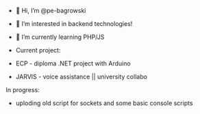 - 👋 Hi, I’m @pe-bagrowski
- 👀 I’m interested in backend technologies!
- 🌱 I’m currently learning PHP/JS

- Current project:
- ECP - diploma .NET project with Arduino
- JARVIS - voice assistance || university collabo



In progress:
- uploding old script for sockets and some basic console scripts

<!---
pe-bagrowski/pe-bagrowski is a ✨ special ✨ repository because its `README.md` (this file) appears on your GitHub profile.
You can click the Preview link to take a look at your changes.
--->
